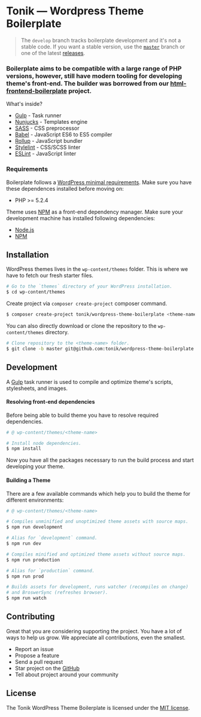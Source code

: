 # Tonik — Wordpress Theme Boilerplate

> The `develop` branch tracks boilerplate development and it's not a stable code. If you want a stable version, use the [`master`](//github.com/tonik/wordpress-theme-boilerplate/tree/master) branch or one of the latest [releases](//github.com/tonik/wordpress-theme-boilerplate/releases).

### Boilerplate aims to be compatible with a large range of PHP versions, however, still have modern tooling for developing theme's front-end. The builder was borrowed from our [html-frontend-boilerplate](https://github.com/tonik/html-frontend-boilerplate) project.

What's inside?

- [Gulp](//gulpjs.com/) - Task runner
- [Nunjucks](//mozilla.github.io/nunjucks/) - Templates engine
- [SASS](//sass-lang.com/) - CSS preprocessor
- [Babel](//babeljs.io/) - JavaScript ES6 to ES5 compiler
- [Rollup](//rollupjs.org/) - JavaScript bundler
- [Stylelint](//stylelint.io/) - CSS/SCSS linter
- [ESLint](//eslint.org/) - JavaScript linter

### Requirements

Boilerplate follows a [WordPress minimal requirements](https://wordpress.org/about/requirements/). Make sure you have these dependences installed before moving on:
- PHP >= 5.2.4

Theme uses [NPM](//www.npmjs.com/) as a front-end dependency manager. Make sure your development machine has installed following dependencies:
- [Node.js](//nodejs.org/)
- [NPM](//www.npmjs.com/)

## Installation

WordPress themes lives in the `wp-content/themes` folder. This is where we have to fetch our fresh starter files.

```bash
# Go to the `themes` directory of your WordPress installation.
$ cd wp-content/themes
```

Create project via `composer create-project` composer command.

```bash
$ composer create-project tonik/wordpress-theme-boilerplate <theme-name>
```

You can also directly download or clone the repository to the `wp-content/themes` directory.

```bash
# Clone repository to the <theme-name> folder.
$ git clone -b master git@github.com:tonik/wordpress-theme-boilerplate.git <theme-name>
```

## Development

A [Gulp](https://gulpjs.com/) task runner is used to compile and optimize theme's scripts, stylesheets, and images.

#### Resolving front-end dependencies

Before being able to build theme you have to resolve required dependencies.

```bash
# @ wp-content/themes/<theme-name>

# Install node dependencies.
$ npm install
```

Now you have all the packages necessary to run the build process and start developing your theme.

#### Building a Theme

There are a few available commands which help you to build the theme for different environments:

```bash
# @ wp-content/themes/<theme-name>

# Compiles unminified and unoptimized theme assets with source maps.
$ npm run development

# Alias for `development` command.
$ npm run dev

# Compiles minified and optimized theme assets without source maps.
$ npm run production

# Alias for `production` command.
$ npm run prod

# Builds assets for development, runs watcher (recompiles on change)
# and BroswerSync (refreshes browser).
$ npm run watch
```

## Contributing

Great that you are considering supporting the project. You have a lot of ways to help us grow. We appreciate all contributions, even the smallest.

- Report an issue
- Propose a feature
- Send a pull request
- Star project on the [GitHub](https://github.com/tonik/wordpress-theme-boilerplate)
- Tell about project around your community

## License

The Tonik WordPress Theme Boilerplate is licensed under the [MIT license](http://opensource.org/licenses/MIT).
